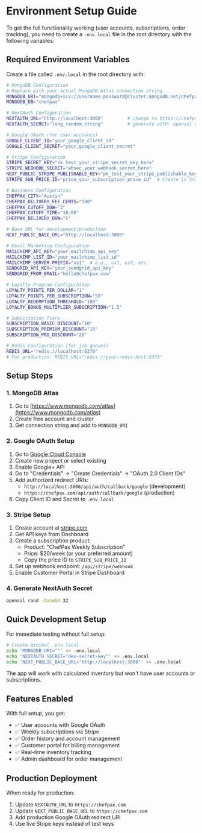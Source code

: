 # Environment Setup Guide

To get the full functionality working (user accounts, subscriptions, order tracking), you need to create a `.env.local` file in the root directory with the following variables:

## Required Environment Variables

Create a file called `.env.local` in the root directory with:

```bash
# MongoDB Configuration
# Replace with your actual MongoDB Atlas connection string
MONGODB_URI="mongodb+srv://username:password@cluster.mongodb.net/chefpax?retryWrites=true&w=majority"
MONGODB_DB="chefpax"

# NextAuth Configuration
NEXTAUTH_URL="http://localhost:3000"         # change to https://chefpax.com in prod
NEXTAUTH_SECRET="long_random_string"         # generate with: openssl rand -base64 32

# Google OAuth (for user accounts)
GOOGLE_CLIENT_ID="your_google_client_id"
GOOGLE_CLIENT_SECRET="your_google_client_secret"

# Stripe Configuration
STRIPE_SECRET_KEY="sk_test_your_stripe_secret_key_here"
STRIPE_WEBHOOK_SECRET="whsec_your_webhook_secret_here"
NEXT_PUBLIC_STRIPE_PUBLISHABLE_KEY="pk_test_your_stripe_publishable_key_here"
STRIPE_SUB_PRICE_ID="price_your_subscription_price_id"  # Create in Stripe Dashboard

# Business Configuration
CHEFPAX_CITY="Austin"
CHEFPAX_DELIVERY_FEE_CENTS="500"
CHEFPAX_CUTOFF_DOW="3"
CHEFPAX_CUTOFF_TIME="18:00"
CHEFPAX_DELIVERY_DOW="5"

# Base URL for development/production
NEXT_PUBLIC_BASE_URL="http://localhost:3000"

# Email Marketing Configuration
MAILCHIMP_API_KEY="your_mailchimp_api_key"
MAILCHIMP_LIST_ID="your_mailchimp_list_id"
MAILCHIMP_SERVER_PREFIX="us1"  # e.g., us1, us2, etc.
SENDGRID_API_KEY="your_sendgrid_api_key"
SENDGRID_FROM_EMAIL="hello@chefpax.com"

# Loyalty Program Configuration
LOYALTY_POINTS_PER_DOLLAR="1"
LOYALTY_POINTS_PER_SUBSCRIPTION="50"
LOYALTY_REDEMPTION_THRESHOLD="100"
LOYALTY_BONUS_MULTIPLIER_SUBSCRIPTION="1.5"

# Subscription Tiers
SUBSCRIPTION_BASIC_DISCOUNT="10"
SUBSCRIPTION_PREMIUM_DISCOUNT="15"
SUBSCRIPTION_PRO_DISCOUNT="20"

# Redis Configuration (for job queues)
REDIS_URL="redis://localhost:6379"
# For production: REDIS_URL="redis://your-redis-host:6379"
```

## Setup Steps

### 1. MongoDB Atlas
1. Go to [https://www.mongodb.com/atlas](https://www.mongodb.com/atlas)
2. Create free account and cluster
3. Get connection string and add to `MONGODB_URI`

### 2. Google OAuth Setup
1. Go to [Google Cloud Console](https://console.cloud.google.com/)
2. Create new project or select existing
3. Enable Google+ API
4. Go to "Credentials" → "Create Credentials" → "OAuth 2.0 Client IDs"
5. Add authorized redirect URIs:
   - `http://localhost:3000/api/auth/callback/google` (development)
   - `https://chefpax.com/api/auth/callback/google` (production)
6. Copy Client ID and Secret to `.env.local`

### 3. Stripe Setup
1. Create account at [stripe.com](https://stripe.com)
2. Get API keys from Dashboard
3. Create a subscription product:
   - Product: "ChefPax Weekly Subscription"
   - Price: $20/week (or your preferred amount)
   - Copy the price ID to `STRIPE_SUB_PRICE_ID`
4. Set up webhook endpoint: `/api/stripe/webhook`
5. Enable Customer Portal in Stripe Dashboard

### 4. Generate NextAuth Secret
```bash
openssl rand -base64 32
```

## Quick Development Setup

For immediate testing without full setup:

```bash
# Create minimal .env.local
echo 'MONGODB_URI=""' >> .env.local
echo 'NEXTAUTH_SECRET="dev-secret-key"' >> .env.local
echo 'NEXT_PUBLIC_BASE_URL="http://localhost:3000"' >> .env.local
```

The app will work with calculated inventory but won't have user accounts or subscriptions.

## Features Enabled

With full setup, you get:
- ✅ User accounts with Google OAuth
- ✅ Weekly subscriptions via Stripe
- ✅ Order history and account management
- ✅ Customer portal for billing management
- ✅ Real-time inventory tracking
- ✅ Admin dashboard for order management

## Production Deployment

When ready for production:
1. Update `NEXTAUTH_URL` to `https://chefpax.com`
2. Update `NEXT_PUBLIC_BASE_URL` to `https://chefpax.com`
3. Add production Google OAuth redirect URI
4. Use live Stripe keys instead of test keys